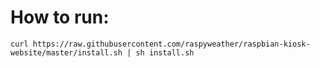 # How to run:
```curl https://raw.githubusercontent.com/raspyweather/raspbian-kiosk-website/master/install.sh | sh install.sh```
